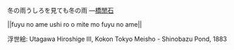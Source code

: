 冬の雨うしろを見ても冬の雨
—[橋閒石](https://ja.wikipedia.org/wiki/橋閒石)

||fuyu no ame ushi ro o mite mo fuyu no ame||

浮世絵: Utagawa Hiroshige III, Kokon Tokyo Meisho - Shinobazu Pond, 1883